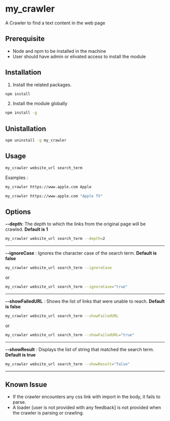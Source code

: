 # my_crawler
A Crawler to find a text content in the web page

## Prerequisite
- Node and npm to be installed in the machine
- User should have admin or elivated access to install the module

## Installation

1. Install the related packages.
```bash
npm install
```
2. Install the module globally
```bash
npm install -g
```

## Unistallation
```bash
npm uninstall -g my_crawler
```

## Usage

```bash
my_crawler website_url search_term
```

Examples : 
```bash
my_crawler https://www.apple.com Apple
```
```bash
my_crawler https://www.apple.com "Apple TV"
```


## Options
**--depth**: The depth to which the links from the original page will be crawled. **Default is 1**

```bash
my_crawler website_url search_term --depth=2
```
---
**--ignoreCase** : Ignores the character case of the search term. **Default is false**

```bash
my_crawler website_url search_term --ignoreCase
```
or
```bash
my_crawler website_url search_term --ignoreCase="true"
```
---
**--showFailedURL** : Shows the list of links that were unable to reach. **Default is false**

```bash
my_crawler website_url search_term --showFailedURL
```
or
```bash
my_crawler website_url search_term --showFailedURL="true"
```
---
**--showResult** : Displays the list of string that matched the search term. **Default is true**

```bash
my_crawler website_url search_term --showResult="false"
```
---
## Known Issue 
- If the crawler encounters any css link with import in the body, it fails to parse.
- A loader [user is not provided with any feedback] is not provided when the crawler is parsing or crawling.
